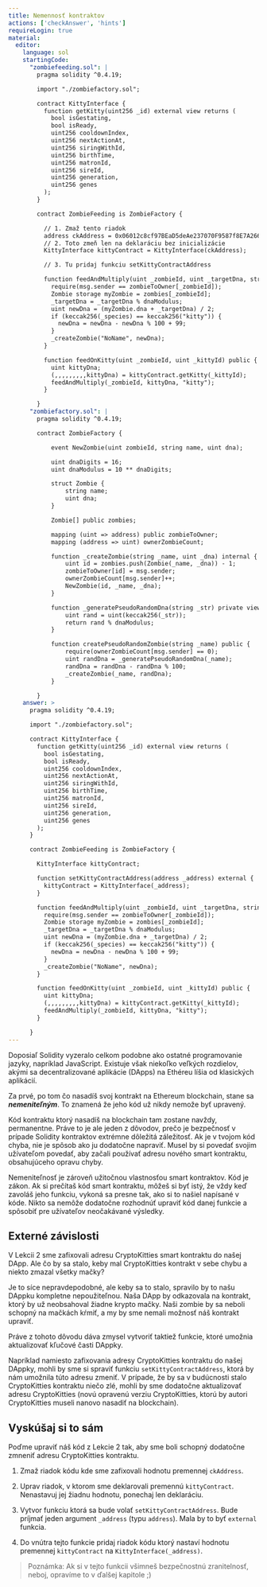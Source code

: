 ```yaml
---
title: Nemennosť kontraktov
actions: ['checkAnswer', 'hints']
requireLogin: true
material:
  editor:
    language: sol
    startingCode:
      "zombiefeeding.sol": |
        pragma solidity ^0.4.19;

        import "./zombiefactory.sol";

        contract KittyInterface {
          function getKitty(uint256 _id) external view returns (
            bool isGestating,
            bool isReady,
            uint256 cooldownIndex,
            uint256 nextActionAt,
            uint256 siringWithId,
            uint256 birthTime,
            uint256 matronId,
            uint256 sireId,
            uint256 generation,
            uint256 genes
          );
        }

        contract ZombieFeeding is ZombieFactory {

          // 1. Zmaž tento riadok
          address ckAddress = 0x06012c8cf97BEaD5deAe237070F9587f8E7A266d;
          // 2. Toto zmeň len na deklaráciu bez inicializácie
          KittyInterface kittyContract = KittyInterface(ckAddress);

          // 3. Tu pridaj funkciu setKittyContractAddress

          function feedAndMultiply(uint _zombieId, uint _targetDna, string _species) public {
            require(msg.sender == zombieToOwner[_zombieId]);
            Zombie storage myZombie = zombies[_zombieId];
            _targetDna = _targetDna % dnaModulus;
            uint newDna = (myZombie.dna + _targetDna) / 2;
            if (keccak256(_species) == keccak256("kitty")) {
              newDna = newDna - newDna % 100 + 99;
            }
            _createZombie("NoName", newDna);
          }

          function feedOnKitty(uint _zombieId, uint _kittyId) public {
            uint kittyDna;
            (,,,,,,,,,kittyDna) = kittyContract.getKitty(_kittyId);
            feedAndMultiply(_zombieId, kittyDna, "kitty");
          }

        }
      "zombiefactory.sol": |
        pragma solidity ^0.4.19;

        contract ZombieFactory {

            event NewZombie(uint zombieId, string name, uint dna);

            uint dnaDigits = 16;
            uint dnaModulus = 10 ** dnaDigits;

            struct Zombie {
                string name;
                uint dna;
            }

            Zombie[] public zombies;

            mapping (uint => address) public zombieToOwner;
            mapping (address => uint) ownerZombieCount;

            function _createZombie(string _name, uint _dna) internal {
                uint id = zombies.push(Zombie(_name, _dna)) - 1;
                zombieToOwner[id] = msg.sender;
                ownerZombieCount[msg.sender]++;
                NewZombie(id, _name, _dna);
            }

            function _generatePseudoRandomDna(string _str) private view returns (uint) {
                uint rand = uint(keccak256(_str));
                return rand % dnaModulus;
            }

            function createPseudoRandomZombie(string _name) public {
                require(ownerZombieCount[msg.sender] == 0);
                uint randDna = _generatePseudoRandomDna(_name);
                randDna = randDna - randDna % 100;
                _createZombie(_name, randDna);
            }

        }
    answer: >
      pragma solidity ^0.4.19;

      import "./zombiefactory.sol";

      contract KittyInterface {
        function getKitty(uint256 _id) external view returns (
          bool isGestating,
          bool isReady,
          uint256 cooldownIndex,
          uint256 nextActionAt,
          uint256 siringWithId,
          uint256 birthTime,
          uint256 matronId,
          uint256 sireId,
          uint256 generation,
          uint256 genes
        );
      }

      contract ZombieFeeding is ZombieFactory {

        KittyInterface kittyContract;

        function setKittyContractAddress(address _address) external {
          kittyContract = KittyInterface(_address);
        }

        function feedAndMultiply(uint _zombieId, uint _targetDna, string _species) public {
          require(msg.sender == zombieToOwner[_zombieId]);
          Zombie storage myZombie = zombies[_zombieId];
          _targetDna = _targetDna % dnaModulus;
          uint newDna = (myZombie.dna + _targetDna) / 2;
          if (keccak256(_species) == keccak256("kitty")) {
            newDna = newDna - newDna % 100 + 99;
          }
          _createZombie("NoName", newDna);
        }

        function feedOnKitty(uint _zombieId, uint _kittyId) public {
          uint kittyDna;
          (,,,,,,,,,kittyDna) = kittyContract.getKitty(_kittyId);
          feedAndMultiply(_zombieId, kittyDna, "kitty");
        }

      }
---
```


Doposiaľ Solidity vyzeralo celkom podobne ako ostatné programovanie jazyky, napríklad JavaScript. Existuje však niekoľko veľkých rozdielov, akými sa decentralizované aplikácie (DApps) na Ethéreu líšia od klasických aplikácií.

Za prvé, po tom čo nasadíš svoj kontrakt na Ethereum blockchain, stane sa **_nemeniteľným_**. To znamená že jeho kód už nikdy nemože byť upravený.

Kód kontraktu ktorý nasadíš na blockchain tam zostane navždy, permanentne. Práve to je ale jeden z dôvodov, prečo je bezpečnosť v prípade Solidity kontraktov extrémne dôležitá záležitosť. Ak je v tvojom kód chyba, nie je spôsob ako ju dodatočne napraviť. Musel by si povedať svojim užívateľom povedať, aby začali používať adresu nového smart kontraktu, obsahujúceho opravu chyby.

Nemeniteľnosť je zároveň užitočnou vlastnosťou smart kontraktov. Kód je zákon. Ak si prečítaš kód smart kontraktu, môžeš si byť istý, že vždy keď zavoláš jeho funkciu, vykoná sa presne tak, ako si to našiel napísané v kóde. Nikto sa nemôže dodatočne rozhodnúť upraviť kód danej funkcie a spôsobiť pre užívateľov neočakávané výsledky.  

## Externé závislosti

V Lekcii 2 sme zafixovali adresu CryptoKitties smart kontraktu do našej DApp. Ale čo by sa stalo, keby mal CryptoKitties kontrakt v sebe chybu a niekto zmazal všetky mačky?

Je to síce nepravdepodobné, ale keby sa to stalo, spravilo by to našu DAppku kompletne nepoužiteľnou. Naša DApp by odkazovala na kontrakt, ktorý by už neobsahoval žiadne krypto mačky. Naši zombie by sa neboli schopný na mačkách kŕmiť, a my by sme nemali možnosť náš kontrakt upraviť. 

Práve z tohoto dôvodu dáva zmysel vytvoriť taktiež funkcie, ktoré umožnia aktualizovať kľučové časti DAppky.

Napríklad namiesto zafixovania adresy CryptoKitties kontraktu do našej DAppky, mohli by sme si spraviť funkciu `setKittyContractAddress`, ktorá by nám umožnila túto adresu zmeniť. V prípade, že by sa v budúcnosti stalo CryptoKitties kontraktu niečo zlé, mohli by sme dodatočne aktualizovať adresu CryptoKitties (novú opravenú verziu CryptoKitties, ktorú by autori CryptoKitties museli nanovo nasadiť na blockchain).

## Vyskúšaj si to sám

Poďme upraviť náš kód z Lekcie 2 tak, aby sme boli schopný dodatočne zmneniť adresu CryptoKitties kontraktu.

1. Zmaž riadok kódu kde sme zafixovali hodnotu premennej `ckAddress`.

2. Uprav riadok, v ktorom sme deklarovali premennú `kittyContract`. Nenastavuj jej žiadnu hodnotu, ponechaj len deklaráciu.

3. Vytvor funkciu ktorá sa bude volať `setKittyContractAddress`. Bude príjmať jeden argument `_address` (typu `address`). Mala by to byť `external` funkcia.

4. Do vnútra tejto funkcie pridaj riadok kódu ktorý nastaví hodnotu premennej `kittyContract` na `KittyInterface(_address)`.

> Poznámka: Ak si v tejto funkcii všimneš bezpečnostnú zranitelnosť, neboj, opravíme to v ďalšej kapitole ;)
